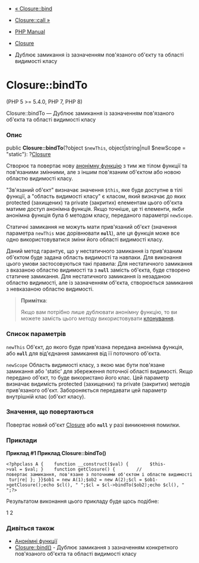 - [« Closure::bind](closure.bind.md)
- [Closure::call »](closure.call.md)

- [PHP Manual](index.md)
- [Closure](class.closure.md)
- Дублює замикання із зазначенням пов'язаного об'єкту та області
видимості класу

# Closure::bindTo

(PHP 5 \>= 5.4.0, PHP 7, PHP 8)

Closure::bindTo — Дублює замикання із зазначенням пов'язаного об'єкта та
області видимості класу

### Опис

public **Closure::bindTo**(?object `$newThis`, object\|string\|null
$newScope = "static"): ?[Closure](class.closure.md)

Створює та повертає нову [анонімну функцію](functions.anonymous.md)
з тим же тілом функції та пов'язаними змінними, але з іншим пов'язаним
об'єктом або новою областю видимості класу.

"Зв'язаний об'єкт" визначає значення `$this`, яке буде доступне в
тілі функції, а "область видимості класу" є класом,
який визначає до яких protected (захищених) та private (закритих)
елементам цього об'єкта матиме доступ анонімна функція. Якщо
точніше, це ті елементи, якби анонімна функція була б
методом класу, переданого параметрі `newScope`.

Статичні замикання не можуть мати прив'язаний об'єкт (значення
параметра `newThis` має дорівнювати **`null`**), але ця функція може
все одно використовуватися зміни його області видимості класу.

Даний метод гарантує, що у нестатичного замикання із прив'язаним
об'єктом буде задана область видимості та навпаки. Для виконання цього
умови застосовуються такі правила: Для нестатичного замикання з
вказаною областю видимості та з **`null`** замість об'єкта, буде
створено статичне замикання. Для нестатичного замикання із незаданою
областю видимості, але із зазначенням об'єкта, створюється замикання з
невказаною областю видимості.

> **Примітка**:
>
> Якщо вам потрібно лише дублювати анонімну функцію, то ви можете
> замість цього методу використовувати
> [клонування](language.oop5.cloning.md).

### Список параметрів

`newThis`
Об'єкт, до якого буде прив'язана передана анонімна функція, або
**`null`** для від'єднання замикання від її поточного об'єкта.

`newScope`
Область видимості класу, з якою має бути пов'язане замикання або
'static' для збереження поточної області видимості. Якщо передано об'єкт,
то буде використано його клас. Цей параметр визначає видимість
protected (захищених) та private (закритих) методів прив'язаного
об'єкт. Забороняється передавати цей параметр внутрішній клас (об'єкт
класу).

### Значення, що повертаються

Повертає новий об'єкт [Closure](class.closure.md) або **`null`**
у разі виникнення помилки.

### Приклади

**Приклад #1 Приклад **Closure::bindTo()****

` <?phpclass A {    function __construct($val) {        $this->val = $val; }    function getClosure() {        //повертає замикання, пов'язане з поточними об'єктом і областю видимості tur|re| }; }}$ob1 = new A(1);$ob2 = new A(2);$cl = $ob1->getClosure();echo $cl(), "
";$cl = $cl->bindTo($ob2);echo $cl(), "
";?> `

Результатом виконання цього прикладу буде щось подібне:

1
2

### Дивіться також

- [Анонімні функції](functions.anonymous.md)
- [Closure::bind()](closure.bind.md) - Дублює замикання з
зазначенням конкретного пов'язаного об'єкта та області видимості класу
